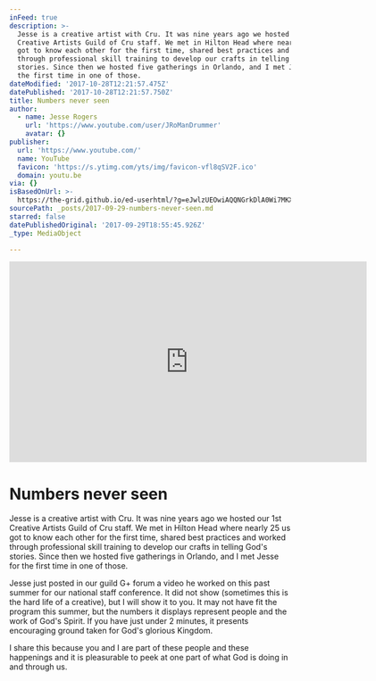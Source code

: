 ```yaml
---
inFeed: true
description: >-
  Jesse is a creative artist with Cru. It was nine years ago we hosted our 1st
  Creative Artists Guild of Cru staff. We met in Hilton Head where nearly 25 us
  got to know each other for the first time, shared best practices and worked
  through professional skill training to develop our crafts in telling God's
  stories. Since then we hosted five gatherings in Orlando, and I met Jesse for
  the first time in one of those.
dateModified: '2017-10-28T12:21:57.475Z'
datePublished: '2017-10-28T12:21:57.750Z'
title: Numbers never seen
author:
  - name: Jesse Rogers
    url: 'https://www.youtube.com/user/JRoManDrummer'
    avatar: {}
publisher:
  url: 'https://www.youtube.com/'
  name: YouTube
  favicon: 'https://s.ytimg.com/yts/img/favicon-vfl8qSV2F.ico'
  domain: youtu.be
via: {}
isBasedOnUrl: >-
  https://the-grid.github.io/ed-userhtml/?g=eJwlzUEOwiAQQNGrkDlA0Wi7MKXGpRdo3BaYChGKGYZMvL2NLv_m_TGutGRUEj0HA_1wABUwPgMbOB17UJWcgcD8rhetRaT7lMbNYudK1pgtev24nWe-z5iH15UwmZ34obaQRzKw95JSkbWlVB0hbtOo_9_pC7peK5s
sourcePath: _posts/2017-09-29-numbers-never-seen.md
starred: false
datePublishedOriginal: '2017-09-29T18:55:45.926Z'
_type: MediaObject

---
```

<iframe src="https://cdn.embedly.com/widgets/media.html?src=https%3A%2F%2Fwww.youtube.com%2Fembed%2FXA4VtIVem6k%3Ffeature%3Doembed&amp;url=http%3A%2F%2Fwww.youtube.com%2Fwatch%3Fv%3DXA4VtIVem6k&amp;image=https%3A%2F%2Fi.ytimg.com%2Fvi%2FXA4VtIVem6k%2Fhqdefault.jpg&amp;key=a715cf41cc93453ca338d350cd26f87b&amp;type=text%2Fhtml&amp;schema=youtube" width="640" height="360" scrolling="no" frameborder="0" allowfullscreen="" style=""></iframe>

# Numbers never seen

Jesse is a creative artist with Cru. It was nine years ago we hosted our 1st Creative Artists Guild of Cru staff. We met in Hilton Head where nearly 25 us got to know each other for the first time, shared best practices and worked through professional skill training to develop our crafts in telling God's stories. Since then we hosted five gatherings in Orlando, and I met Jesse for the first time in one of those.

Jesse just posted in our guild G+ forum a video he worked on this past summer for our national staff conference. It did not show (sometimes this is the hard life of a creative), but I will show it to you. It may not have fit the program this summer, but the numbers it displays represent people and the work of God's Spirit. If you have just under 2 minutes, it presents encouraging ground taken for God's glorious Kingdom.

I share this because you and I are part of these people and these happenings and it is pleasurable to peek at one part of what God is doing in and through us.